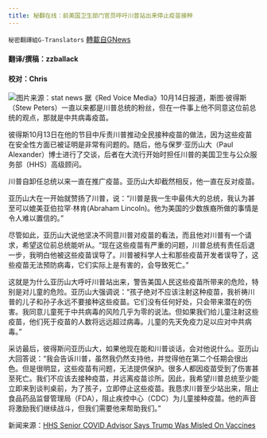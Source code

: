 ```yaml
---
title: 秘翻在线：前美国卫生部门官员呼吁川普站出来停止疫苗接种
---
```

`秘密翻譯組G-Translators` [轉載自GNews](https://gnews.org/zh-hans/1595958/)

#### 翻译/撰稿：zzballack

#### 校对：Chris
![](https://assets.gnews.org/wp-content/uploads/2021/10/图片2-9.jpg)图片来源：stat news
据《Red Voice Media》10月14日报道，斯图·彼得斯（Stew Peters）一直以来都是川普总统的粉丝，但在一件事上他不同意这位前总统的观点，那就是中共病毒疫苗。

彼得斯10月13日在他的节目中斥责川普推动全民接种疫苗的做法，因为这些疫苗在安全性方面已被证明是非常有问题的。随后，他与保罗·亚历山大（Paul Alexander）博士进行了交谈，后者在大流行开始时担任川普的美国卫生与公众服务部（HHS）高级顾问。

川普自卸任总统以来一直在推广疫苗。亚历山大却截然相反，他一直在反对疫苗。

亚历山大在一开始就赞扬了川普，说：“川普是我一生中最伟大的总统，我认为甚至可以媲美亚伯拉罕·林肯(Abraham Lincoln)。他为美国的少数族裔所做的事情是令人难以置信的。”

尽管如此，亚历山大说他坚决不同意川普对疫苗的看法，而且他对川普有一个请求，希望这位前总统能听从。“现在这些疫苗有严重的问题，川普总统有责任后退一步，我明白他被这些疫苗误导了。川普被科学人士和那些疫苗开发者误导了，这些疫苗无法预防病毒，它们实际上是有害的，会导致死亡。”

这就是为什么亚历山大呼吁川普站出来，警告美国人民这些疫苗所带来的危险，特别是对儿童的危险。亚历山大强调说：“孩子绝对不应该注射这种疫苗，我祈祷川普的儿子和孙子永远不要接种这些疫苗。它们没有任何好处，只会带来潜在的伤害。我同意儿童死于中共病毒的风险几乎为零的说法。但如果我们给儿童注射这些疫苗，他们死于疫苗的人数将远远超过病毒。儿童的先天免疫力足以应对中共病毒。”

采访最后，彼得斯问亚历山大，如果他现在能和川普谈话，会对他说什么。亚历山大回答说：“我会告诉川普，虽然我仍然支持他，并觉得他在第二个任期会很出色。但是很明显，这些疫苗有问题，无法提供保护。很多人都因疫苗受到了伤害甚至死亡。我们不应该去接种疫苗，并远离疫苗诊所。因此，我希望川普总统至少能立即来到谈判桌前，为了孩子，立即停止这些疫苗。我恳求川普至少站出来，阻止食品药品监督管理局（FDA），阻止疾控中心（CDC）为儿童接种疫苗。他的声音将激励我们继续战斗，但我们需要他来帮助我们。”

新闻来源：[HHS Senior COVID Advisor Says Trump Was Misled On Vaccines](https://www.redvoicemedia.com/2021/10/hhs-senior-covid-advisor-says-trump-was-misled-on-vaccines/)
